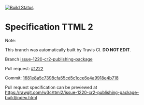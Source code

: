 [![Build Status](https://travis-ci.org/w3c/ttml2.svg?branch=issue-1220-cr2-publishing-package)](https://travis-ci.org/w3c/ttml2)


# Specification TTML 2


Note:


This branch was automatically built by Travis CI. <b>DO NOT EDIT</b>.


 Branch [issue-1220-cr2-publishing-package](https://github.com/w3c/ttml2/tree/issue-1220-cr2-publishing-package)


 Pull request: [#1222](https://github.com/w3c/ttml2/pull/1222)


 Commit: [1681e8a5c7398cfa55cd5c1cce6e4a9918e4b718](https://github.com/w3c/ttml2/commit/1681e8a5c7398cfa55cd5c1cce6e4a9918e4b718)

Pull request specification can be previewed at https://rawgit.com/w3c/ttml2/issue-1220-cr2-publishing-package-build/index.html




